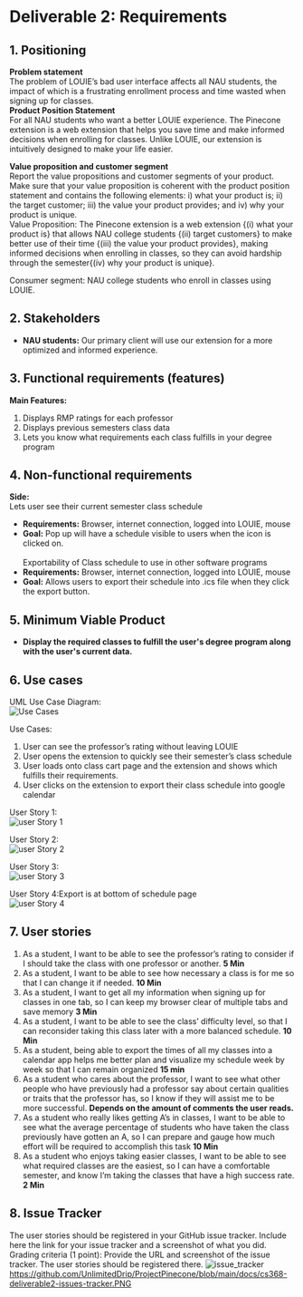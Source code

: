 # Deliverable 2: Requirements
## 1. Positioning
**Problem statement**<br>
The problem of LOUIE’s bad user interface affects all NAU students, the impact of which is a frustrating enrollment process and time wasted when signing up for classes. <br>
**Product Position Statement**<br>
For all NAU students who want a better LOUIE experience. The Pinecone extension is a web extension that helps you save time and make informed decisions when enrolling for classes. Unlike LOUIE, our extension is intuitively designed to make your life easier.<br>


**Value proposition and customer segment**<br>
Report the value propositions and customer segments of your product. Make sure that your value proposition is coherent with the product position statement and contains the following elements: i) what your product is; ii) the target customer; iii) the value your product provides; and iv) why your product is unique.<br>
Value Proposition: The Pinecone extension is a web extension {(i) what your product is} that allows NAU college students {(ii) target customers} to make better use of their time {(iii) the value your product provides}, making informed decisions when enrolling in classes, so they can avoid hardship through the semester{(iv) why your product is unique}. <br>

Consumer segment: NAU college students who enroll in classes using LOUIE. 

## 2. Stakeholders
- **NAU students:** Our primary client will use our extension for a more optimized and informed experience.<br>

## 3. Functional requirements (features)
**Main Features:**<br>
1. Displays RMP ratings for each professor<br>
2. Displays previous semesters class data<br>
3. Lets you know what requirements each class fulfills in your degree program<br>

## 4. Non-functional requirements
**Side:**<br>
Lets user see their current semester class schedule
- **Requirements:** Browser, internet connection, logged into LOUIE, mouse
- **Goal:** Pop up will have a schedule visible to users when the icon is clicked on.<br><br>
Exportability of Class schedule to use in other software programs
- **Requirements:** Browser, internet connection, logged into LOUIE, mouse
- **Goal:** Allows users to export their schedule into .ics file when they click the export button.

## 5. Minimum Viable Product

- **Display the required classes to fulfill the user's degree program along with the user's current data.**<br>

## 6. Use cases<br>
UML Use Case Diagram:<br>
![Use Cases](/docs/UseCases.png)

Use Cases: 
1. User can see the professor’s rating without leaving LOUIE
2. User opens the extension to quickly see their semester’s class schedule
3. User loads onto class cart page and the extension and shows which fulfills their requirements.
4. User clicks on the extension to export their class schedule into google calendar<br>

User Story 1:<br>
![user Story 1](/docs/USt1.png)
 
User Story 2:<br>
![user Story 2](/docs/USt2.png)

User Story 3:<br>
![user Story 3](/docs/USt3.png)

User Story 4:Export is at bottom of schedule page
<br>
![user Story 4](/docs/USt2.png)

## 7. User stories
1. As a student, I want to be able to see the professor’s rating to consider if I should take the class with one professor or another. **5 Min**
2. As a student, I want to be able to see how necessary a class is for me so that I can change it if needed. **10 Min**
3. As a student, I want to get all my information when signing up for classes in one tab, so I can keep my browser clear of multiple tabs and save memory **3 Min**
4. As a student, I want to be able to see the class’ difficulty level, so that I can reconsider taking this class later with a more balanced schedule. **10 Min**
5. As a student, being able to export the times of all my classes into a calendar app helps me better plan and visualize my schedule week by week so that I can remain organized **15 min**
6. As a student who cares about the professor, I want to see what other people who have previously had a professor say about certain qualities or traits that the professor has, so I know if they will assist me to be more successful. **Depends on the amount of comments the user reads.**
7. As a student who really likes getting A’s in classes, I want to be able to see what the average percentage of students who have taken the class previously have gotten an A, so I can prepare and gauge how much effort will be required to accomplish this task **10 Min**
8. As a student who enjoys taking easier classes, I want to be able to see what required classes are the easiest, so I can have a comfortable semester, and know I’m taking the classes that have a high success rate. **2 Min**

## 8. Issue Tracker
The user stories should be registered in your GitHub issue tracker. Include here the link for your issue tracker and a screenshot of what you did. 
Grading criteria (1 point): Provide the URL and screenshot of the issue tracker. The user stories should be registered there.
![issue_tracker](docs/cs368-deliverable2-issues-tracker.PNG)
https://github.com/UnlimitedDrip/ProjectPinecone/blob/main/docs/cs368-deliverable2-issues-tracker.PNG

